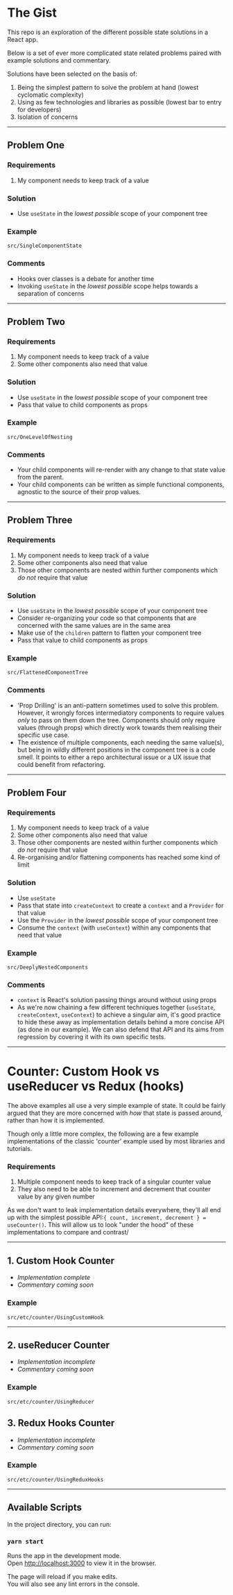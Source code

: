 # The Gist

This repo is an exploration of the different possible state solutions in a React app.

Below is a set of ever more complicated state related problems paired with example solutions and commentary.

Solutions have been selected on the basis of:

1. Being the simplest pattern to solve the problem at hand (lowest cyclomatic complexity)
2. Using as few technologies and libraries as possible (lowest bar to entry for developers)
3. Isolation of concerns

---

## Problem One

### Requirements

1. My component needs to keep track of a value

### Solution

-   Use `useState` in the _lowest possible_ scope of your component tree

### Example

`src/SingleComponentState`

### Comments

-   Hooks over classes is a debate for another time
-   Invoking `useState` in the _lowest possible_ scope helps towards a separation of concerns

---

## Problem Two

### Requirements

1. My component needs to keep track of a value
2. Some other components also need that value

### Solution

-   Use `useState` in the _lowest possible_ scope of your component tree
-   Pass that value to child components as props

### Example

`src/OneLevelOfNesting`

### Comments

-   Your child components will re-render with any change to that state value from the parent.
-   Your child components can be written as simple functional components, agnostic to the source of their prop values.

---

## Problem Three

### Requirements

1. My component needs to keep track of a value
2. Some other components also need that value
3. Those other components are nested within further components which _do not_ require that value

### Solution

-   Use `useState` in the _lowest possible_ scope of your component tree
-   Consider re-organizing your code so that components that are concerned with the same values are in the same area
-   Make use of the `children` pattern to flatten your component tree
-   Pass that value to child components as props

### Example

`src/FlattenedComponentTree`

### Comments

-   'Prop Drilling' is an anti-pattern sometimes used to solve this problem. However, it wrongly forces intermediatory components to require values _only_ to pass on them down the tree. Components should only require values (through props) which directly work towards them realising their specific use case.
-   The existence of multiple components, each needing the same value(s), but being in wildly different positions in the component tree is a code smell. It points to either a repo architectural issue or a UX issue that could benefit from refactoring.

---

## Problem Four

### Requirements

1. My component needs to keep track of a value
2. Some other components also need that value
3. Those other components are nested within further components which _do not_ require that value
4. Re-organising and/or flattening components has reached some kind of limit

### Solution

-   Use `useState`
-   Pass that state into `createContext` to create a `context` and a `Provider` for that value
-   Use the `Provider` in the _lowest possible_ scope of your component tree
-   Consume the `context` (with `useContext`) within any components that need that value

### Example

`src/DeeplyNestedComponents`

### Comments

-   `context` is React's solution passing things around without using props
-   As we're now chaining a few different techniques together (`useState`, `createContext`, `useContext`) to achieve a singular aim, it's good practice to hide these away as implementation details behind a more concise API (as done in our example). We can also defend that API and its aims from regression by covering it with its own specific tests.

---

# Counter: Custom Hook vs useReducer vs Redux (hooks)

The above examples all use a very simple example of state. It could be fairly argued that they are more concerned with _how_ that state is passed around, rather than how it is implemented.

Though only a little more complex, the following are a few example implementations of the classic 'counter' example used by most libraries and tutorials.

### Requirements

1. Multiple component needs to keep track of a singular counter value
2. They also need to be able to increment and decrement that counter value by any given number

As we don't want to leak implementation details everywhere, they'll all end up with the simplest possible API:`{ count, increment, decrement } = useCounter()`. This will allow us to look "under the hood" of these implementations to compare and contrast/

---

## 1. Custom Hook Counter

- _Implementation complete_
- _Commentary coming soon_

### Example

`src/etc/counter/UsingCustomHook`

---

## 2. useReducer Counter

- _Implementation incomplete_
- _Commentary coming soon_

### Example

`src/etc/counter/UsingReducer`

## 3. Redux Hooks Counter

- _Implementation incomplete_
- _Commentary coming soon_

### Example

`src/etc/counter/UsingReduxHooks`

---

## Available Scripts

In the project directory, you can run:

### `yarn start`

Runs the app in the development mode.<br />
Open [http://localhost:3000](http://localhost:3000) to view it in the browser.

The page will reload if you make edits.<br />
You will also see any lint errors in the console.
